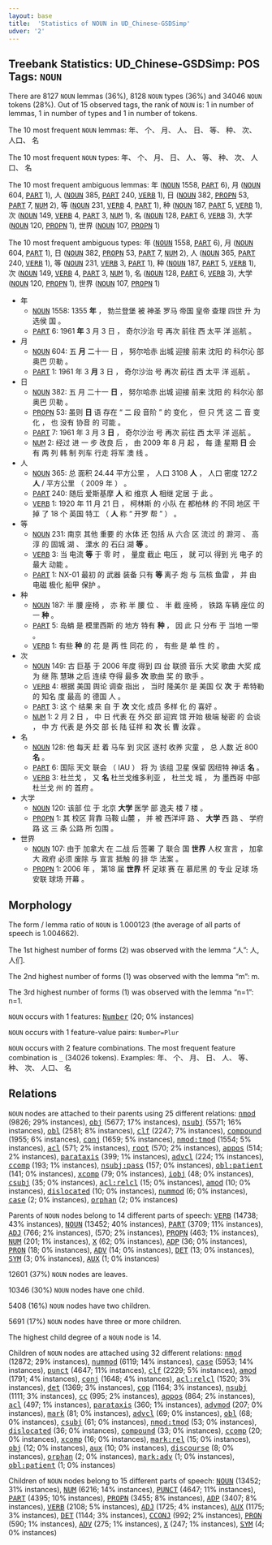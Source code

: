 ```yaml
---
layout: base
title:  'Statistics of NOUN in UD_Chinese-GSDSimp'
udver: '2'
---
```


## Treebank Statistics: UD_Chinese-GSDSimp: POS Tags: `NOUN`

There are 8127 `NOUN` lemmas (36%), 8128 `NOUN` types (36%) and 34046 `NOUN` tokens (28%).
Out of 15 observed tags, the rank of `NOUN` is: 1 in number of lemmas, 1 in number of types and 1 in number of tokens.

The 10 most frequent `NOUN` lemmas: 年、 个、 月、 人、 日、 等、 种、 次、 人口、 名

The 10 most frequent `NOUN` types:  年、 个、 月、 日、 人、 等、 种、 次、 人口、 名

The 10 most frequent ambiguous lemmas: 年 (<tt><a href="zh_gsdsimp-pos-NOUN.html">NOUN</a></tt> 1558, <tt><a href="zh_gsdsimp-pos-PART.html">PART</a></tt> 6), 月 (<tt><a href="zh_gsdsimp-pos-NOUN.html">NOUN</a></tt> 604, <tt><a href="zh_gsdsimp-pos-PART.html">PART</a></tt> 1), 人 (<tt><a href="zh_gsdsimp-pos-NOUN.html">NOUN</a></tt> 385, <tt><a href="zh_gsdsimp-pos-PART.html">PART</a></tt> 240, <tt><a href="zh_gsdsimp-pos-VERB.html">VERB</a></tt> 1), 日 (<tt><a href="zh_gsdsimp-pos-NOUN.html">NOUN</a></tt> 382, <tt><a href="zh_gsdsimp-pos-PROPN.html">PROPN</a></tt> 53, <tt><a href="zh_gsdsimp-pos-PART.html">PART</a></tt> 7, <tt><a href="zh_gsdsimp-pos-NUM.html">NUM</a></tt> 2), 等 (<tt><a href="zh_gsdsimp-pos-NOUN.html">NOUN</a></tt> 231, <tt><a href="zh_gsdsimp-pos-VERB.html">VERB</a></tt> 4, <tt><a href="zh_gsdsimp-pos-PART.html">PART</a></tt> 1), 种 (<tt><a href="zh_gsdsimp-pos-NOUN.html">NOUN</a></tt> 187, <tt><a href="zh_gsdsimp-pos-PART.html">PART</a></tt> 5, <tt><a href="zh_gsdsimp-pos-VERB.html">VERB</a></tt> 1), 次 (<tt><a href="zh_gsdsimp-pos-NOUN.html">NOUN</a></tt> 149, <tt><a href="zh_gsdsimp-pos-VERB.html">VERB</a></tt> 4, <tt><a href="zh_gsdsimp-pos-PART.html">PART</a></tt> 3, <tt><a href="zh_gsdsimp-pos-NUM.html">NUM</a></tt> 1), 名 (<tt><a href="zh_gsdsimp-pos-NOUN.html">NOUN</a></tt> 128, <tt><a href="zh_gsdsimp-pos-PART.html">PART</a></tt> 6, <tt><a href="zh_gsdsimp-pos-VERB.html">VERB</a></tt> 3), 大学 (<tt><a href="zh_gsdsimp-pos-NOUN.html">NOUN</a></tt> 120, <tt><a href="zh_gsdsimp-pos-PROPN.html">PROPN</a></tt> 1), 世界 (<tt><a href="zh_gsdsimp-pos-NOUN.html">NOUN</a></tt> 107, <tt><a href="zh_gsdsimp-pos-PROPN.html">PROPN</a></tt> 1)

The 10 most frequent ambiguous types:  年 (<tt><a href="zh_gsdsimp-pos-NOUN.html">NOUN</a></tt> 1558, <tt><a href="zh_gsdsimp-pos-PART.html">PART</a></tt> 6), 月 (<tt><a href="zh_gsdsimp-pos-NOUN.html">NOUN</a></tt> 604, <tt><a href="zh_gsdsimp-pos-PART.html">PART</a></tt> 1), 日 (<tt><a href="zh_gsdsimp-pos-NOUN.html">NOUN</a></tt> 382, <tt><a href="zh_gsdsimp-pos-PROPN.html">PROPN</a></tt> 53, <tt><a href="zh_gsdsimp-pos-PART.html">PART</a></tt> 7, <tt><a href="zh_gsdsimp-pos-NUM.html">NUM</a></tt> 2), 人 (<tt><a href="zh_gsdsimp-pos-NOUN.html">NOUN</a></tt> 365, <tt><a href="zh_gsdsimp-pos-PART.html">PART</a></tt> 240, <tt><a href="zh_gsdsimp-pos-VERB.html">VERB</a></tt> 1), 等 (<tt><a href="zh_gsdsimp-pos-NOUN.html">NOUN</a></tt> 231, <tt><a href="zh_gsdsimp-pos-VERB.html">VERB</a></tt> 3, <tt><a href="zh_gsdsimp-pos-PART.html">PART</a></tt> 1), 种 (<tt><a href="zh_gsdsimp-pos-NOUN.html">NOUN</a></tt> 187, <tt><a href="zh_gsdsimp-pos-PART.html">PART</a></tt> 5, <tt><a href="zh_gsdsimp-pos-VERB.html">VERB</a></tt> 1), 次 (<tt><a href="zh_gsdsimp-pos-NOUN.html">NOUN</a></tt> 149, <tt><a href="zh_gsdsimp-pos-VERB.html">VERB</a></tt> 4, <tt><a href="zh_gsdsimp-pos-PART.html">PART</a></tt> 3, <tt><a href="zh_gsdsimp-pos-NUM.html">NUM</a></tt> 1), 名 (<tt><a href="zh_gsdsimp-pos-NOUN.html">NOUN</a></tt> 128, <tt><a href="zh_gsdsimp-pos-PART.html">PART</a></tt> 6, <tt><a href="zh_gsdsimp-pos-VERB.html">VERB</a></tt> 3), 大学 (<tt><a href="zh_gsdsimp-pos-NOUN.html">NOUN</a></tt> 120, <tt><a href="zh_gsdsimp-pos-PROPN.html">PROPN</a></tt> 1), 世界 (<tt><a href="zh_gsdsimp-pos-NOUN.html">NOUN</a></tt> 107, <tt><a href="zh_gsdsimp-pos-PROPN.html">PROPN</a></tt> 1)


* 年
  * <tt><a href="zh_gsdsimp-pos-NOUN.html">NOUN</a></tt> 1558: 1355 <b>年</b> ， 勃兰登堡 被 神圣 罗马 帝国 皇帝 查理 四世 升 为 选侯 国 。
  * <tt><a href="zh_gsdsimp-pos-PART.html">PART</a></tt> 6: 1961 <b>年</b> 3 月 3 日 ， 奇尔沙治 号 再次 前往 西 太平 洋 巡航 。
* 月
  * <tt><a href="zh_gsdsimp-pos-NOUN.html">NOUN</a></tt> 604: 五 <b>月</b> 二十一 日 ， 努尔哈赤 出城 迎接 前来 沈阳 的 科尔沁 部 奥巴 贝勒 。
  * <tt><a href="zh_gsdsimp-pos-PART.html">PART</a></tt> 1: 1961 年 3 <b>月</b> 3 日 ， 奇尔沙治 号 再次 前往 西 太平 洋 巡航 。
* 日
  * <tt><a href="zh_gsdsimp-pos-NOUN.html">NOUN</a></tt> 382: 五 月 二十一 <b>日</b> ， 努尔哈赤 出城 迎接 前来 沈阳 的 科尔沁 部 奥巴 贝勒 。
  * <tt><a href="zh_gsdsimp-pos-PROPN.html">PROPN</a></tt> 53: 虽则 <b>日</b> 语 存在 “ 二 段 音阶 ” 的 变化 ， 但 只 凭 这 二 音 变化 ， 也 没有 协音 的 可能 。
  * <tt><a href="zh_gsdsimp-pos-PART.html">PART</a></tt> 7: 1961 年 3 月 3 <b>日</b> ， 奇尔沙治 号 再次 前往 西 太平 洋 巡航 。
  * <tt><a href="zh_gsdsimp-pos-NUM.html">NUM</a></tt> 2: 经过 进 一 步 改良 后 ， 由 2009 年 8 月 起 ， 每 逢 星期 <b>日</b> 会 有 两 列 韩 制 列车 行走 将军 澳 线 。
* 人
  * <tt><a href="zh_gsdsimp-pos-NOUN.html">NOUN</a></tt> 365: 总 面积 24.44 平方公里 ， 人口 3108 <b>人</b> ， 人口 密度 127.2 <b>人</b> / 平方公里 （ 2009 年 ） 。
  * <tt><a href="zh_gsdsimp-pos-PART.html">PART</a></tt> 240: 随后 爱斯基摩 <b>人</b> 和 维京 <b>人</b> 相继 定居 于 此 。
  * <tt><a href="zh_gsdsimp-pos-VERB.html">VERB</a></tt> 1: 1920 年 11 月 21 日 ， 柯林斯 的 小队 在 都柏林 的 不同 地区 干掉 了 18 个 英国 特工 （ <b>人</b> 称 “ 开罗 帮 ” ） 。
* 等
  * <tt><a href="zh_gsdsimp-pos-NOUN.html">NOUN</a></tt> 231: 南京 其他 重要 的 水体 还 包括 从 六合 区 流过 的 滁河 、 高淳 的 固城 湖 、 溧水 的 石臼 湖 <b>等</b> 。
  * <tt><a href="zh_gsdsimp-pos-VERB.html">VERB</a></tt> 3: 当 电流 <b>等</b> 于 零 时 ， 量度 截止 电压 ， 就 可以 得到 光 电子 的 最大 动能 。
  * <tt><a href="zh_gsdsimp-pos-PART.html">PART</a></tt> 1: NX-01 最初 的 武器 装备 只有 <b>等</b> 离子 炮 与 氚核 鱼雷 ， 并 由 电磁 极化 船甲 保护 。
* 种
  * <tt><a href="zh_gsdsimp-pos-NOUN.html">NOUN</a></tt> 187: 半 腰 座椅 ， 亦 称 半 腰 位 、 半 截 座椅 ， 铁路 车辆 座位 的 一 <b>种</b> 。
  * <tt><a href="zh_gsdsimp-pos-PART.html">PART</a></tt> 5: 岛蚺 是 模里西斯 的 地方 特有 <b>种</b> ， 因 此 只 分布 于 当地 一带 。
  * <tt><a href="zh_gsdsimp-pos-VERB.html">VERB</a></tt> 1: 有些 <b>种</b> 的 花 是 两 性 同花 的 ， 有些 是 单 性 的 。
* 次
  * <tt><a href="zh_gsdsimp-pos-NOUN.html">NOUN</a></tt> 149: 古 巨基 于 2006 年度 得到 四 台 联颁 音乐 大奖 歌曲 大奖 成 为 继 陈 慧琳 之后 连续 夺得 最多 <b>次</b> 歌曲 奖 的 歌手 。
  * <tt><a href="zh_gsdsimp-pos-VERB.html">VERB</a></tt> 4: 根据 美国 舆论 调查 指出 ， 当时 隆美尔 是 美国 仅 <b>次</b> 于 希特勒 的 知名 度 最高 的 德国 人 。
  * <tt><a href="zh_gsdsimp-pos-PART.html">PART</a></tt> 3: 这 个 结果 来 自 于 <b>次</b> 文化 成员 多样 化 的 喜好 。
  * <tt><a href="zh_gsdsimp-pos-NUM.html">NUM</a></tt> 1: 2 月 2 日 ， 中 日 代表 在 外交 部 迎宾 馆 开始 极端 秘密 的 会谈 ， 中 方 代表 是 外交 部 长 陆 征祥 和 <b>次</b> 长 曹 汝霖 。
* 名
  * <tt><a href="zh_gsdsimp-pos-NOUN.html">NOUN</a></tt> 128: 他 每天 赶 着 马车 到 灾区 逐村 收养 灾童 ， 总 人数 近 800 <b>名</b> 。
  * <tt><a href="zh_gsdsimp-pos-PART.html">PART</a></tt> 6: 国际 天文 联会 （ IAU ） 将 为 该组 卫星 保留 因纽特 神话 <b>名</b> 。
  * <tt><a href="zh_gsdsimp-pos-VERB.html">VERB</a></tt> 3: 杜兰戈 ， 又 <b>名</b> 杜兰戈维多利亚 ， 杜兰戈 城 ， 为 墨西哥 中部 杜兰戈 州 的 首府 。
* 大学
  * <tt><a href="zh_gsdsimp-pos-NOUN.html">NOUN</a></tt> 120: 该部 位 于 北京 <b>大学</b> 医学 部 逸夫 楼 7 楼 。
  * <tt><a href="zh_gsdsimp-pos-PROPN.html">PROPN</a></tt> 1: 其 校区 背靠 马鞍 山麓 ， 并 被 西洋坪 路 、 <b>大学</b> 西 路 、 学府 路 这 三 条 公路 所 包围 。
* 世界
  * <tt><a href="zh_gsdsimp-pos-NOUN.html">NOUN</a></tt> 107: 由于 加拿大 在 二战 后 签署 了 联合 国 <b>世界</b> 人权 宣言 ， 加拿大 政府 必须 废除 与 宣言 抵触 的 排 华 法案 。
  * <tt><a href="zh_gsdsimp-pos-PROPN.html">PROPN</a></tt> 1: 2006 年 ， 第18 届 <b>世界</b> 杯 足球 赛 在 慕尼黑 的 专业 足球 场 安联 球场 开幕 。

## Morphology

The form / lemma ratio of `NOUN` is 1.000123 (the average of all parts of speech is 1.004662).

The 1st highest number of forms (2) was observed with the lemma “人”: 人, 人们.

The 2nd highest number of forms (1) was observed with the lemma “m”: m.

The 3rd highest number of forms (1) was observed with the lemma “n=1”: n=1.

`NOUN` occurs with 1 features: <tt><a href="zh_gsdsimp-feat-Number.html">Number</a></tt> (20; 0% instances)

`NOUN` occurs with 1 feature-value pairs: `Number=Plur`

`NOUN` occurs with 2 feature combinations.
The most frequent feature combination is `_` (34026 tokens).
Examples: 年、 个、 月、 日、 人、 等、 种、 次、 人口、 名


## Relations

`NOUN` nodes are attached to their parents using 25 different relations: <tt><a href="zh_gsdsimp-dep-nmod.html">nmod</a></tt> (9826; 29% instances), <tt><a href="zh_gsdsimp-dep-obj.html">obj</a></tt> (5677; 17% instances), <tt><a href="zh_gsdsimp-dep-nsubj.html">nsubj</a></tt> (5571; 16% instances), <tt><a href="zh_gsdsimp-dep-obl.html">obl</a></tt> (2581; 8% instances), <tt><a href="zh_gsdsimp-dep-clf.html">clf</a></tt> (2247; 7% instances), <tt><a href="zh_gsdsimp-dep-compound.html">compound</a></tt> (1955; 6% instances), <tt><a href="zh_gsdsimp-dep-conj.html">conj</a></tt> (1659; 5% instances), <tt><a href="zh_gsdsimp-dep-nmod-tmod.html">nmod:tmod</a></tt> (1554; 5% instances), <tt><a href="zh_gsdsimp-dep-acl.html">acl</a></tt> (571; 2% instances), <tt><a href="zh_gsdsimp-dep-root.html">root</a></tt> (570; 2% instances), <tt><a href="zh_gsdsimp-dep-appos.html">appos</a></tt> (514; 2% instances), <tt><a href="zh_gsdsimp-dep-parataxis.html">parataxis</a></tt> (399; 1% instances), <tt><a href="zh_gsdsimp-dep-advcl.html">advcl</a></tt> (224; 1% instances), <tt><a href="zh_gsdsimp-dep-ccomp.html">ccomp</a></tt> (193; 1% instances), <tt><a href="zh_gsdsimp-dep-nsubj-pass.html">nsubj:pass</a></tt> (157; 0% instances), <tt><a href="zh_gsdsimp-dep-obl-patient.html">obl:patient</a></tt> (141; 0% instances), <tt><a href="zh_gsdsimp-dep-xcomp.html">xcomp</a></tt> (79; 0% instances), <tt><a href="zh_gsdsimp-dep-iobj.html">iobj</a></tt> (48; 0% instances), <tt><a href="zh_gsdsimp-dep-csubj.html">csubj</a></tt> (35; 0% instances), <tt><a href="zh_gsdsimp-dep-acl-relcl.html">acl:relcl</a></tt> (15; 0% instances), <tt><a href="zh_gsdsimp-dep-amod.html">amod</a></tt> (10; 0% instances), <tt><a href="zh_gsdsimp-dep-dislocated.html">dislocated</a></tt> (10; 0% instances), <tt><a href="zh_gsdsimp-dep-nummod.html">nummod</a></tt> (6; 0% instances), <tt><a href="zh_gsdsimp-dep-case.html">case</a></tt> (2; 0% instances), <tt><a href="zh_gsdsimp-dep-orphan.html">orphan</a></tt> (2; 0% instances)

Parents of `NOUN` nodes belong to 14 different parts of speech: <tt><a href="zh_gsdsimp-pos-VERB.html">VERB</a></tt> (14738; 43% instances), <tt><a href="zh_gsdsimp-pos-NOUN.html">NOUN</a></tt> (13452; 40% instances), <tt><a href="zh_gsdsimp-pos-PART.html">PART</a></tt> (3709; 11% instances), <tt><a href="zh_gsdsimp-pos-ADJ.html">ADJ</a></tt> (766; 2% instances),  (570; 2% instances), <tt><a href="zh_gsdsimp-pos-PROPN.html">PROPN</a></tt> (463; 1% instances), <tt><a href="zh_gsdsimp-pos-NUM.html">NUM</a></tt> (201; 1% instances), <tt><a href="zh_gsdsimp-pos-X.html">X</a></tt> (62; 0% instances), <tt><a href="zh_gsdsimp-pos-ADP.html">ADP</a></tt> (36; 0% instances), <tt><a href="zh_gsdsimp-pos-PRON.html">PRON</a></tt> (18; 0% instances), <tt><a href="zh_gsdsimp-pos-ADV.html">ADV</a></tt> (14; 0% instances), <tt><a href="zh_gsdsimp-pos-DET.html">DET</a></tt> (13; 0% instances), <tt><a href="zh_gsdsimp-pos-SYM.html">SYM</a></tt> (3; 0% instances), <tt><a href="zh_gsdsimp-pos-AUX.html">AUX</a></tt> (1; 0% instances)

12601 (37%) `NOUN` nodes are leaves.

10346 (30%) `NOUN` nodes have one child.

5408 (16%) `NOUN` nodes have two children.

5691 (17%) `NOUN` nodes have three or more children.

The highest child degree of a `NOUN` node is 14.

Children of `NOUN` nodes are attached using 32 different relations: <tt><a href="zh_gsdsimp-dep-nmod.html">nmod</a></tt> (12872; 29% instances), <tt><a href="zh_gsdsimp-dep-nummod.html">nummod</a></tt> (6119; 14% instances), <tt><a href="zh_gsdsimp-dep-case.html">case</a></tt> (5953; 14% instances), <tt><a href="zh_gsdsimp-dep-punct.html">punct</a></tt> (4647; 11% instances), <tt><a href="zh_gsdsimp-dep-clf.html">clf</a></tt> (2229; 5% instances), <tt><a href="zh_gsdsimp-dep-amod.html">amod</a></tt> (1791; 4% instances), <tt><a href="zh_gsdsimp-dep-conj.html">conj</a></tt> (1648; 4% instances), <tt><a href="zh_gsdsimp-dep-acl-relcl.html">acl:relcl</a></tt> (1520; 3% instances), <tt><a href="zh_gsdsimp-dep-det.html">det</a></tt> (1369; 3% instances), <tt><a href="zh_gsdsimp-dep-cop.html">cop</a></tt> (1164; 3% instances), <tt><a href="zh_gsdsimp-dep-nsubj.html">nsubj</a></tt> (1111; 3% instances), <tt><a href="zh_gsdsimp-dep-cc.html">cc</a></tt> (995; 2% instances), <tt><a href="zh_gsdsimp-dep-appos.html">appos</a></tt> (864; 2% instances), <tt><a href="zh_gsdsimp-dep-acl.html">acl</a></tt> (497; 1% instances), <tt><a href="zh_gsdsimp-dep-parataxis.html">parataxis</a></tt> (360; 1% instances), <tt><a href="zh_gsdsimp-dep-advmod.html">advmod</a></tt> (207; 0% instances), <tt><a href="zh_gsdsimp-dep-mark.html">mark</a></tt> (81; 0% instances), <tt><a href="zh_gsdsimp-dep-advcl.html">advcl</a></tt> (69; 0% instances), <tt><a href="zh_gsdsimp-dep-obl.html">obl</a></tt> (68; 0% instances), <tt><a href="zh_gsdsimp-dep-csubj.html">csubj</a></tt> (61; 0% instances), <tt><a href="zh_gsdsimp-dep-nmod-tmod.html">nmod:tmod</a></tt> (53; 0% instances), <tt><a href="zh_gsdsimp-dep-dislocated.html">dislocated</a></tt> (36; 0% instances), <tt><a href="zh_gsdsimp-dep-compound.html">compound</a></tt> (33; 0% instances), <tt><a href="zh_gsdsimp-dep-ccomp.html">ccomp</a></tt> (20; 0% instances), <tt><a href="zh_gsdsimp-dep-xcomp.html">xcomp</a></tt> (16; 0% instances), <tt><a href="zh_gsdsimp-dep-mark-rel.html">mark:rel</a></tt> (15; 0% instances), <tt><a href="zh_gsdsimp-dep-obj.html">obj</a></tt> (12; 0% instances), <tt><a href="zh_gsdsimp-dep-aux.html">aux</a></tt> (10; 0% instances), <tt><a href="zh_gsdsimp-dep-discourse.html">discourse</a></tt> (8; 0% instances), <tt><a href="zh_gsdsimp-dep-orphan.html">orphan</a></tt> (2; 0% instances), <tt><a href="zh_gsdsimp-dep-mark-adv.html">mark:adv</a></tt> (1; 0% instances), <tt><a href="zh_gsdsimp-dep-obl-patient.html">obl:patient</a></tt> (1; 0% instances)

Children of `NOUN` nodes belong to 15 different parts of speech: <tt><a href="zh_gsdsimp-pos-NOUN.html">NOUN</a></tt> (13452; 31% instances), <tt><a href="zh_gsdsimp-pos-NUM.html">NUM</a></tt> (6216; 14% instances), <tt><a href="zh_gsdsimp-pos-PUNCT.html">PUNCT</a></tt> (4647; 11% instances), <tt><a href="zh_gsdsimp-pos-PART.html">PART</a></tt> (4395; 10% instances), <tt><a href="zh_gsdsimp-pos-PROPN.html">PROPN</a></tt> (3455; 8% instances), <tt><a href="zh_gsdsimp-pos-ADP.html">ADP</a></tt> (3407; 8% instances), <tt><a href="zh_gsdsimp-pos-VERB.html">VERB</a></tt> (2108; 5% instances), <tt><a href="zh_gsdsimp-pos-ADJ.html">ADJ</a></tt> (1725; 4% instances), <tt><a href="zh_gsdsimp-pos-AUX.html">AUX</a></tt> (1175; 3% instances), <tt><a href="zh_gsdsimp-pos-DET.html">DET</a></tt> (1144; 3% instances), <tt><a href="zh_gsdsimp-pos-CCONJ.html">CCONJ</a></tt> (992; 2% instances), <tt><a href="zh_gsdsimp-pos-PRON.html">PRON</a></tt> (590; 1% instances), <tt><a href="zh_gsdsimp-pos-ADV.html">ADV</a></tt> (275; 1% instances), <tt><a href="zh_gsdsimp-pos-X.html">X</a></tt> (247; 1% instances), <tt><a href="zh_gsdsimp-pos-SYM.html">SYM</a></tt> (4; 0% instances)


